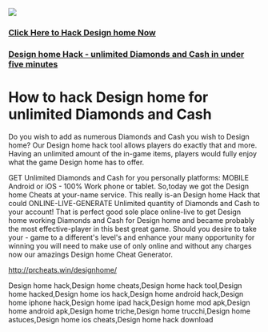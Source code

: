 <a href="http://prcheats.win/designhome/"><img src="https://i.imgur.com/JofLywq.gif"></a>
<h3><a href="http://prcheats.win/designhome/">Click Here to Hack Design home Now</a></h3>
<h3><a href="http://prcheats.win/designhome/">Design home Hack - unlimited Diamonds and Cash in under five minutes</a></h3>

<h1> How to hack Design home for unlimited Diamonds and Cash</h1>
Do you wish to add as numerous Diamonds and Cash you wish to Design home? Our Design home hack tool allows players do exactly that and more. Having an unlimited amount of the in-game items, players would fully enjoy what the game Design home has to offer.

GET Unlimited Diamonds and Cash for you personally platforms: MOBILE Android or iOS - 100% Work phone or tablet. So,today we got the Design home Cheats at your-name service. This really is-an Design home Hack that could ONLINE-LIVE-GENERATE Unlimited quantity of Diamonds and Cash to your account! That is perfect good sole place online-live to get Design home working Diamonds and Cash for Design home and became probably the most effective-player in this best great game. Should you desire to take your - game to a different's level's and enhance your many opportunity for winning you will need to make use of only online and without any charges now our amazings Design home Cheat Generator. 

<a href="http://prcheats.win/designhome/">http://prcheats.win/designhome/</a>


Design home hack,Design home cheats,Design home hack tool,Design home hacked,Design home ios hack,Design home android hack,Design home iphone hack,Design home ipad hack,Design home mod apk,Design home android apk,Design home triche,Design home trucchi,Design home astuces,Design home ios cheats,Design home hack download
